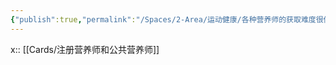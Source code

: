 ```yaml
---
{"publish":true,"permalink":"/Spaces/2-Area/运动健康/各种营养师的获取难度很低.md","title":"各种营养师的获取难度很低","created":"2022-12-17","modified":"2023-03-14","cssclasses":""}
---
```



x:: [[Cards/注册营养师和公共营养师]]
